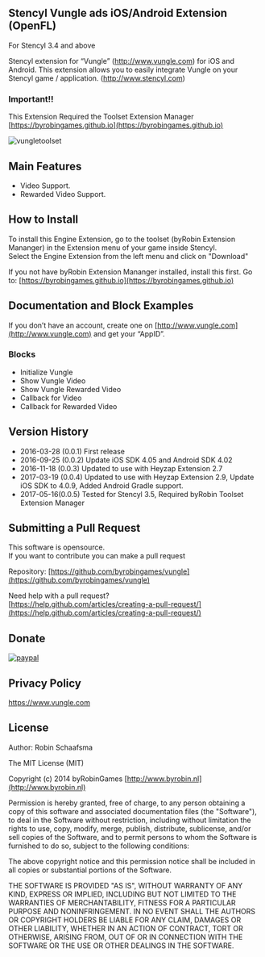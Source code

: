 ## Stencyl Vungle ads iOS/Android Extension (OpenFL)

For Stencyl 3.4 and above

Stencyl extension for “Vungle” (http://www.vungle.com) for iOS and Android. This extension allows you to easily integrate Vungle on your Stencyl game / application. (http://www.stencyl.com)

### Important!!

This Extension Required the Toolset Extension Manager [https://byrobingames.github.io](https://byrobingames.github.io)

![vungletoolset](https://byrobingames.github.io/img/vungle/vungletoolset.png)

## Main Features

  * Video Support.
  * Rewarded Video Support.
  
## How to Install

To install this Engine Extension, go to the toolset (byRobin Extension Mananger) in the Extension menu of your game inside Stencyl.<br/>
Select the Engine Extension from the left menu and click on "Download"

If you not have byRobin Extension Mananger installed, install this first.
Go to: [https://byrobingames.github.io](https://byrobingames.github.io)

## Documentation and Block Examples

If you don’t have an account, create one on [http://www.vungle.com](http://www.vungle.com) and get your “AppID”.

### Blocks

- Initialize Vungle
- Show Vungle Video
- Show Vungle Rewarded Video
- Callback for Video
- Callback for Rewarded Video

## Version History

- 2016-03-28 (0.0.1) First release
- 2016-09-25 (0.0.2) Update iOS SDK 4.05 and Android SDK 4.02
- 2016-11-18 (0.0.3)  Updated to use with Heyzap Extension 2.7
- 2017-03-19 (0.0.4)  Updated to use with Heyzap Extension 2.9, Update iOS SDK to 4.0.9, Added Android Gradle support.
- 2017-05-16(0.0.5)  Tested for Stencyl 3.5, Required byRobin Toolset Extension Manager

## Submitting a Pull Request

This software is opensource.<br/>
If you want to contribute you can make a pull request

Repository: [https://github.com/byrobingames/vungle](https://github.com/byrobingames/vungle)

Need help with a pull request?<br/>
[https://help.github.com/articles/creating-a-pull-request/](https://help.github.com/articles/creating-a-pull-request/)

## Donate

[![paypal](https://www.paypalobjects.com/en_US/i/btn/btn_donateCC_LG.gif)](https://www.paypal.com/cgi-bin/webscr?cmd=_s-xclick&hosted_button_id=HKLGFCAGKBMFL)<br />

## Privacy Policy

https://www.vungle.com

## License

Author: Robin Schaafsma

The MIT License (MIT)

Copyright (c) 2014 byRobinGames [http://www.byrobin.nl](http://www.byrobin.nl)

Permission is hereby granted, free of charge, to any person obtaining a copy of this software and associated documentation files (the "Software"), to deal in the Software without restriction, including without limitation the rights to use, copy, modify, merge, publish, distribute, sublicense, and/or sell copies of the Software, and to permit persons to whom the Software is furnished to do so, subject to the following conditions:

The above copyright notice and this permission notice shall be included in all copies or substantial portions of the Software.

THE SOFTWARE IS PROVIDED "AS IS", WITHOUT WARRANTY OF ANY KIND, EXPRESS OR IMPLIED, INCLUDING BUT NOT LIMITED TO THE WARRANTIES OF MERCHANTABILITY, FITNESS FOR A PARTICULAR PURPOSE AND NONINFRINGEMENT. IN NO EVENT SHALL THE AUTHORS OR COPYRIGHT HOLDERS BE LIABLE FOR ANY CLAIM, DAMAGES OR OTHER LIABILITY, WHETHER IN AN ACTION OF CONTRACT, TORT OR OTHERWISE, ARISING FROM, OUT OF OR IN CONNECTION WITH THE SOFTWARE OR THE USE OR OTHER DEALINGS IN THE SOFTWARE.
